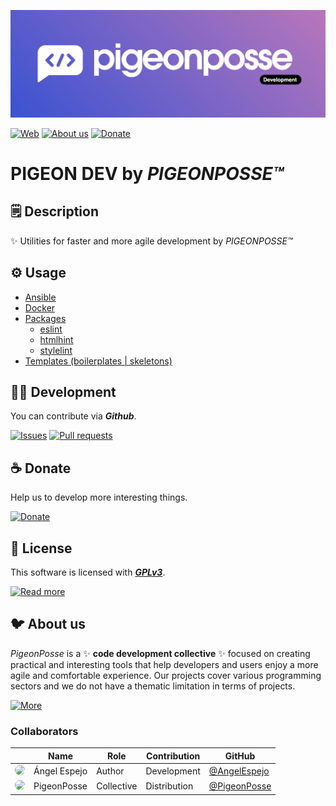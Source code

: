<!--

██████╗ ██╗ ██████╗ ███████╗ ██████╗ ███╗   ██╗ 
██╔══██╗██║██╔════╝ ██╔════╝██╔═══██╗████╗  ██║ 
██████╔╝██║██║  ███╗█████╗  ██║   ██║██╔██╗ ██║ 
██╔═══╝ ██║██║   ██║██╔══╝  ██║   ██║██║╚██╗██║ 
██║     ██║╚██████╔╝███████╗╚██████╔╝██║ ╚████║ 
╚═╝     ╚═╝ ╚═════╝ ╚══════╝ ╚═════╝ ╚═╝  ╚═══╝ 
                                                
██████╗  ██████╗ ███████╗███████╗███████╗       
██╔══██╗██╔═══██╗██╔════╝██╔════╝██╔════╝       
██████╔╝██║   ██║███████╗███████╗█████╗         
██╔═══╝ ██║   ██║╚════██║╚════██║██╔══╝         
██║     ╚██████╔╝███████║███████║███████╗       
╚═╝      ╚═════╝ ╚══════╝╚══════╝╚══════╝       
                                                
                                                
                                                
█████╗█████╗█████╗█████╗█████╗█████╗█████╗█████╗
╚════╝╚════╝╚════╝╚════╝╚════╝╚════╝╚════╝╚════╝
                                                
                                                
                                                
██████╗ ██╗ ██████╗ ███████╗ ██████╗ ███╗   ██╗ 
██╔══██╗██║██╔════╝ ██╔════╝██╔═══██╗████╗  ██║ 
██████╔╝██║██║  ███╗█████╗  ██║   ██║██╔██╗ ██║ 
██╔═══╝ ██║██║   ██║██╔══╝  ██║   ██║██║╚██╗██║ 
██║     ██║╚██████╔╝███████╗╚██████╔╝██║ ╚████║ 
╚═╝     ╚═╝ ╚═════╝ ╚══════╝ ╚═════╝ ╚═╝  ╚═══╝ 
                                                
██████╗ ███████╗██╗   ██╗                       
██╔══██╗██╔════╝██║   ██║                       
██║  ██║█████╗  ██║   ██║                       
██║  ██║██╔══╝  ╚██╗ ██╔╝                       
██████╔╝███████╗ ╚████╔╝                        
╚═════╝ ╚══════╝  ╚═══╝                         
                                                                                       
CREATED BY ANGELO
FOR PIGEONPOSSE.COM

-->

![HEADER](docs/banner.png)

[![Web](https://img.shields.io/badge/Web-grey?style=flat-square)](https://pigeonposse.com) 
[![About us](https://img.shields.io/badge/About-us-grey?style=flat-square)](https://pigeonposse.com/?popup=about) 
[![Donate](https://img.shields.io/badge/Donate-pink?style=flat-square)](https://pigeonposse.com/?popup=donate) 

# PIGEON DEV by _PIGEONPOSSE™_

## 🗒 Description

✨ Utilities for faster and more agile development by _PIGEONPOSSE™_

## ⚙️ Usage

- [Ansible](/src/ansible/README.md)
- [Docker](/src/ansible/README.md)
- [Packages](/src/packages)
	+ [eslint](/src/packages/eslint)
	+ [htmlhint](/src/packages/htmlhint)
	+ [stylelint](/src/packages/stylelint)
- [Templates (boilerplates | skeletons)](/src/templates)

## 👨‍💻 Development

You can contribute via **_Github_**.

[![Issues](https://img.shields.io/badge/Issues-grey?style=flat-square)](https://github.com/pigeonposse/banda/issues)
[![Pull requests](https://img.shields.io/badge/Pulls-grey?style=flat-square)](https://github.com/pigeonposse/banda/pulls)

## ☕ Donate

Help us to develop more interesting things.

[![Donate](https://img.shields.io/badge/Donate-grey?style=flat-square)](https://pigeonposse.com/?popup=donate) 

## 📜 License

This software is licensed with ***[GPLv3](/LICENSE)***.

[![Read more](https://img.shields.io/badge/Read-more-grey?style=flat-square)](https://github.com/pigeonposse/fake-admin/blob/main/LICENSE)

## 🐦 About us

_PigeonPosse_ is a ✨ **code development collective** ✨ focused on creating practical and interesting tools that help developers and users enjoy a more agile and comfortable experience. Our projects cover various programming sectors and we do not have a thematic limitation in terms of projects.

[![More](https://img.shields.io/badge/Read-more-grey?style=flat-square)](https://github.com/PigeonPosse/PigeonPosse)

### Collaborators

|                                                                                    | Name         | Role         | Contribution | GitHub                                         |
| ---------------------------------------------------------------------------------- | ------------ | ------------ | ------------ | ---------------------------------------------- |
| <img src="https://github.com/AngelEspejo.png?size=72" style="border-radius:100%"/> | Ángel Espejo | Author       | Development | [@AngelEspejo](https://github.com/AngelEspejo) |
| <img src="https://github.com/PigeonPosse.png?size=72" style="border-radius:100%"/> | PigeonPosse  | Collective   | Distribution | [@PigeonPosse](https://github.com/PigeonPosse) |


<br>
